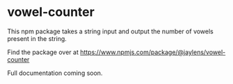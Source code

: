 # vowel-counter

 This npm package takes a string input and output the number of vowels present in the string.

 Find the package over at https://www.npmjs.com/package/@jaylens/vowel-counter

 Full documentation coming soon.